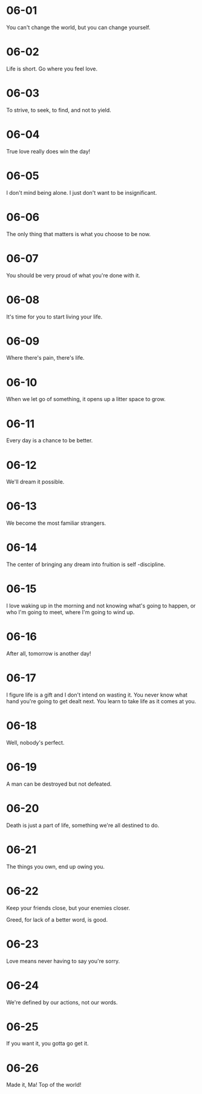 # 06-01

You can't change the world, but you can change yourself.

# 06-02

Life is short. Go where you feel love.

# 06-03

To strive, to seek, to find, and not to yield.

# 06-04

True love really does win the day!

# 06-05

I don't mind being alone. I just don't want to be insignificant.

# 06-06

The only thing that matters is what you choose to be now.

# 06-07

You should be very proud of what you're done with it.

# 06-08

It's time for you to start living your life.

# 06-09

Where there's pain, there's life.

# 06-10

When we let go of something, it opens up a litter space to grow.

# 06-11

Every day is a chance to be better.

# 06-12

We'll dream it possible.

# 06-13

We become the most familiar strangers.

# 06-14

The center of bringing any dream into fruition is self -discipline.

# 06-15

I love waking up in the morning and not knowing what's going to happen, or who I'm going to meet,  where I'm going to wind up.

# 06-16

After all, tomorrow is another day!

# 06-17

I figure life is a gift and I don't intend on wasting it. You never know what hand you're going to get dealt next. You learn to take life as it comes at you.

# 06-18

Well, nobody's perfect.

# 06-19

A man can be destroyed but not defeated.

# 06-20

Death is just a part of life, something we're all destined to do.

# 06-21

The things you own, end up owing you.

# 06-22

Keep your friends close, but your enemies closer.

Greed, for lack of a better word, is good.

# 06-23

Love means never having to say you're sorry.

# 06-24

We're defined by our actions, not our words.

# 06-25

If you want it, you gotta go get it.

# 06-26

Made it, Ma! Top of the world!